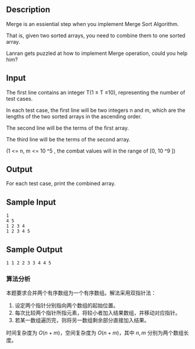 ## Description

Merge is an essiential step when you implement Merge Sort Algorithm.

That is, given two sorted arrays, you need to combine them to one sorted array.

Lanran gets puzzled at how to implement Merge operation, could you help him?

## Input

The first line contains an integer T(1 ≤ T ≤10), representing the number of test cases.

In each test case, the first line will be two integers n and m, which are the lengths of the two sorted arrays in the ascending order.

The second line will be the terms of the first array.

The third line will be the terms of the second array.

(1 <= n, m <= 10 ^5 , the combat values will in the range of [0, 10 ^9 ])

## Output

For each test case, print the combined array.

## Sample Input

``` log
1
4 5
1 2 3 4
1 2 3 4 5
```

## Sample Output

``` log
1 1 2 2 3 3 4 4 5
```

### 算法分析

本题要求合并两个有序数组为一个有序数组。解法采用双指针法：

1. 设定两个指针分别指向两个数组的起始位置。
2. 每次比较两个指针所指元素，将较小者加入结果数组，并移动对应指针。
3. 若某一数组遍历完，则将另一数组剩余部分直接加入结果。

时间复杂度为 $O(n+m)$，空间复杂度为 $O(n+m)$，其中 $n,m$ 分别为两个数组长度。
